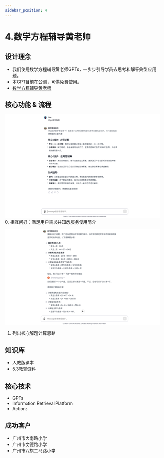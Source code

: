 ```yaml
---
sidebar_position: 4
---
```


# 4.数学方程辅导黄老师
## 设计理念
* 我们使用数学方程辅导黄老师GPTs，一步步引导学员去思考和解答典型应用题。
* 本GPT目前在公测，可供免费使用。
* [数学方程辅导黄老师](https://www.ciciai.com/chat/2809177224964)

## 核心功能 & 流程

![](./img/math/0.png)
0. 相互问好：满足用户需求并知悉服务使用简介

![](./img/math/1.png)
1. 列出核心解题计算思路

## 知识库
* 人教版课本
* 5.3教辅资料

## 核心技术
* GPTs
* Information Retrieval Platform
* Actions

## 成功客户
* 广州市大南路小学
* 广州市文德路小学
* 广州市八旗二马路小学
